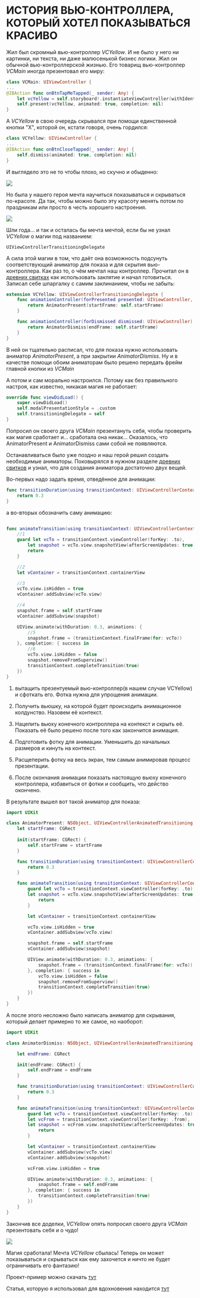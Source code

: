 # ИСТОРИЯ ВЬЮ-КОНТРОЛЛЕРА, КОТОРЫЙ ХОТЕЛ ПОКАЗЫВАТЬСЯ КРАСИВО

Жил был скромный вью-контроллер *VCYellow*. И не было у него ни картинки, ни текста, ни даже малюсенькой бизнес логики. Жил он обычной вью-контроллерской жизнью.
<cut />
Его товарищ вью-контроллер *VCMain* иногда презентовал его миру:

```swift
class VCMain: UIViewController {
...
@IBAction func onBtnTapMeTapped(_ sender: Any) {
    let vcYellow = self.storyboard!.instantiateViewController(withIdentifier: "VCYellow") as! VCYellow
    self.present(vcYellow, animated: true, completion: nil)
}
```
А *VCYellow* в свою очередь скрывался при помощи единственной кнопки "X", которой он, кстати говоря, очень гордился:

```swift
class VCYellow: UIViewController {
...
@IBAction func onBtnCloseTapped(_ sender: Any) {
    self.dismiss(animated: true, completion: nil)
}
```

И выглядело это не то чтобы плохо, но скучно и обыденно:

![](https://habrastorage.org/webt/wk/tl/b4/wktlb4m-hcmjrf8_qpvycz9p0eg.gif)

Но была у нашего героя мечта научиться показываться и скрываться по-красоте. Да так, чтобы можно было эту красоту менять потом по праздникам или просто в честь хорошего настроения.

![](https://habrastorage.org/webt/ev/c7/oz/evc7ozq2dgznnwbm0h9mry7brko.gif)

Шли года... и так и осталась бы мечта мечтой, если бы не узнал *VCYellow* о магии под названием:
```
UIViewControllerTransitioningDelegate
```
А сила этой магии в том, что даёт она возможность подсунуть соответствующий аниматор для показа и для скрытия вью-контроллера. Как раз то, о чём мечтал наш контроллер.
Прочитал он в [древних свитках](https://developer.apple.com/documentation/uikit/uiviewcontrollertransitioningdelegate) как использовать заклятие и начал готовиться.
Записал себе шпаргалку с самим заклинанием, чтобы не забыть:

```swift
extension VCYellow: UIViewControllerTransitioningDelegate {
    func animationController(forPresented presented: UIViewController, presenting: UIViewController, source: UIViewController) -> UIViewControllerAnimatedTransitioning? {
        return AnimatorPresent(startFrame: self.startFrame)
    }

    func animationController(forDismissed dismissed: UIViewController) -> UIViewControllerAnimatedTransitioning? {
        return AnimatorDismiss(endFrame: self.startFrame)
    }
}
```
В ней он тщательно расписал, что для показа нужно использовать аниматор *AnimatorPresent*, а при закрытии *AnimatorDismiss*.
Ну и в качестве помощи обоим аниматорам было решено передать фрейм главной кнопки из *VCMain*

А потом и сам морально настроился. Потому как без правильного настроя, как известно, никакая магия не работает:
```swift
override func viewDidLoad() {
    super.viewDidLoad()
    self.modalPresentationStyle = .custom
    self.transitioningDelegate = self
}
```
Попросил он своего друга *VCMain* презентануть себя, чтобы проверить как магия сработает и… сработала она никак…
Оказалось, что AnimatorPresent и AnimatorDismiss сами собой не появляются.

Останавливаться было уже поздно и наш герой решил создать необходимые аниматоры. Поковырялся в нужном разделе [древних свитков](https://developer.apple.com/documentation/uikit/uiviewcontrolleranimatedtransitioning) и узнал, что для создания аниматора достаточно двух вещей.

Во-первых надо задать время, отведённое для анимации:

```swift
func transitionDuration(using transitionContext: UIViewControllerContextTransitioning?) -> TimeInterval {
    return 0.3
}
```

а во-вторых обозначить саму анимацию:

```swift

func animateTransition(using transitionContext: UIViewControllerContextTransitioning) {
    //1
    guard let vcTo = transitionContext.viewController(forKey: .to),
        let snapshot = vcTo.view.snapshotView(afterScreenUpdates: true) else {
        return
    }

    //2
    let vContainer = transitionContext.containerView

    //3
    vcTo.view.isHidden = true
    vContainer.addSubview(vcTo.view)

    //4
    snapshot.frame = self.startFrame
    vContainer.addSubview(snapshot)

    UIView.animate(withDuration: 0.3, animations: {
        //5
        snapshot.frame = (transitionContext.finalFrame(for: vcTo))
    }, completion: { success in
        //6
        vcTo.view.isHidden = false
        snapshot.removeFromSuperview()
        transitionContext.completeTransition(true)
    })
}

```

1) вытащить презентуемый вью-контроллер(в нашем случае VCYellow) и сфоткать его. Фотка нужна для упрощения анимации.

2) Получить вьюшку, на которой будет происходить анимационное колдунство.
Назовем её контекст.

3) Нацепить вьюху конечного контроллера на контекст и скрыть её. Показать
её было решено после того как закончится анимация.

4) Подготовить фотку для анимации. Уменьшить до начальных размеров и кинуть на контекст.

5) Расщеперить фотку на весь экран, тем самым анимировав процесс презентации.

6) После окончания анимации показать настоящую вьюху конечного контроллера,
избавиться от фотки и сообщить, что действо окончено.

В результате вышел вот такой аниматор для показа:

```swift
import UIKit

class AnimatorPresent: NSObject, UIViewControllerAnimatedTransitioning {
    let startFrame: CGRect
    
    init(startFrame: CGRect) {
        self.startFrame = startFrame
    }

    func transitionDuration(using transitionContext: UIViewControllerContextTransitioning?) -> TimeInterval {
        return 0.3
    }

    func animateTransition(using transitionContext: UIViewControllerContextTransitioning) {
        guard let vcTo = transitionContext.viewController(forKey: .to),
        let snapshot = vcTo.view.snapshotView(afterScreenUpdates: true) else {
            return
        }

        let vContainer = transitionContext.containerView

        vcTo.view.isHidden = true
        vContainer.addSubview(vcTo.view)

        snapshot.frame = self.startFrame
        vContainer.addSubview(snapshot)

        UIView.animate(withDuration: 0.3, animations: {
            snapshot.frame = (transitionContext.finalFrame(for: vcTo))
        }, completion: { success in
            vcTo.view.isHidden = false
            snapshot.removeFromSuperview()
            transitionContext.completeTransition(true)
        })
    }
}
```

А после этого несложно было написать аниматор для скрывания, который делает примерно то же самое, но наоборот:

```swift
import UIKit

class AnimatorDismiss: NSObject, UIViewControllerAnimatedTransitioning {

    let endFrame: CGRect

    init(endFrame: CGRect) {
        self.endFrame = endFrame
    }

    func transitionDuration(using transitionContext: UIViewControllerContextTransitioning?) -> TimeInterval {
        return 0.3
    }

    func animateTransition(using transitionContext: UIViewControllerContextTransitioning) {
        guard let vcTo = transitionContext.viewController(forKey: .to),
        let vcFrom = transitionContext.viewController(forKey: .from),
        let snapshot = vcFrom.view.snapshotView(afterScreenUpdates: true) else {
            return
        }

        let vContainer = transitionContext.containerView
        vContainer.addSubview(vcTo.view)
        vContainer.addSubview(snapshot)

        vcFrom.view.isHidden = true

        UIView.animate(withDuration: 0.3, animations: {
            snapshot.frame = self.endFrame
        }, completion: { success in
            transitionContext.completeTransition(true)
        })
    }
}
```

Закончив все доделки, *VCYellow* опять попросил своего друга *VCMain* презентовать себя и о чудо!

![](https://habrastorage.org/webt/ev/c7/oz/evc7ozq2dgznnwbm0h9mry7brko.gif)

Магия сработала! Мечта *VCYellow* сбылась! Теперь он может показываться и скрываться как ему захочется и ничто не будет ограничивать его фантазию!

Проект-пример можно скачать [тут](https://github.com/funkydevil/customTransition)

Статья, которую я использовал для вдохновения находится [тут](https://www.raywenderlich.com/322-custom-uiviewcontroller-transitions-getting-started)
